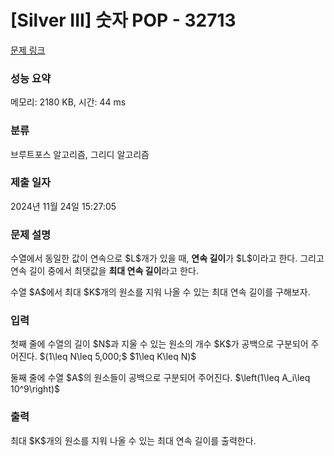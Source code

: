 # [Silver III] 숫자 POP - 32713 

[문제 링크](https://www.acmicpc.net/problem/32713) 

### 성능 요약

메모리: 2180 KB, 시간: 44 ms

### 분류

브루트포스 알고리즘, 그리디 알고리즘

### 제출 일자

2024년 11월 24일 15:27:05

### 문제 설명

<p>수열에서 동일한 값이 연속으로 $L$개가 있을 때, <strong>연속 길이</strong>가 $L$이라고 한다. 그리고 연속 길이 중에서 최댓값을 <strong>최대 연속 길이</strong>라고 한다. </p>

<p>수열 $A$에서 최대 $K$개의 원소를 지워 나올 수 있는 최대 연속 길이를 구해보자.</p>

### 입력 

 <p>첫째 줄에 수열의 길이 $N$과 지울 수 있는 원소의 개수 $K$가 공백으로 구분되어 주어진다. $(1\leq N\leq 5,000;$ $1\leq K\leq N)$</p>

<p>둘째 줄에 수열 $A$의 원소들이 공백으로 구분되어 주어진다. $\left(1\leq A_i\leq 10^9\right)$</p>

### 출력 

 <p>최대 $K$개의 원소를 지워 나올 수 있는 최대 연속 길이를 출력한다.</p>

